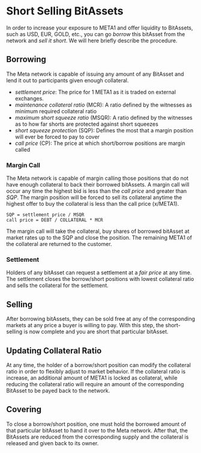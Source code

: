# Short Selling BitAssets

In order to increase your exposure to META1 and offer liquidity to BitAssets, such
as USD, EUR, GOLD, etc., you can go *borrow* this bitAsset from the network and
*sell it short*. We will here briefly describe the procedure.

## Borrowing

The Meta network is capable of issuing any amount of any BitAsset and lend
it out to participants given enough collateral.

 * *settlement price*: The price for 1 META1 as it is traded on external exchanges.
 * *maintenance collateral ratio* (MCR): A ratio defined by the witnesses as minimum required collateral ratio
 * *maximum short squeeze ratio* (MSQR): A ratio defined by the witnesses as to how far shorts are protected against short squeezes
 * *short squeeze protection* (SQP): Defines the most that a margin position will ever be forced to pay to cover 
 * *call price* (CP): The price at which short/borrow positions are margin called

### Margin Call

The Meta network is capable of margin calling those positions that do not
have enough collateral to back their borrowed bitAssets. A margin call will
occur any time the highest bid is less than the *call price* and greater than
*SQP*.
The margin position will be forced to sell its collateral anytime the highest
offer to buy the collateral is less than the call price (x/META1).

```
SQP = settlement price / MSQR
call price = DEBT / COLLATERAL * MCR
```

The margin call will take the collateral, buy shares of borrowed bitAsset at
market rates up to the SQP and close the position. The remaining META1 of the
collateral are returned to the customer.

### Settlement

Holders of any bitAsset can request a settlement at a *fair price* at any time.
The settlement closes the borrow/short positions with lowest collateral ratio
and sells the collateral for the settlement.

## Selling

After borrowing bitAssets, they can be sold free at any of the corresponding
markets at any price a buyer is willing to pay. With this step, the
short-selling is now complete and you are short that particular bitAsset.

## Updating Collateral Ratio

At any time, the holder of a borrow/short position can modify the collateral
ratio in order to flexibly adjust to market behavior. If the collateral ratio is
increase, an additional amount of META1 is locked as collateral, while reducing
the collateral ratio will require an amount of the corresponding BitAsset to be
payed back to the network.

## Covering

To close a borrow/short position, one must hold the borrowed amount of that
particular bitAsset to hand it over to the Meta network. After that, the
BitAssets are reduced from the corresponding supply and the collateral is
released and given back to its owner.
